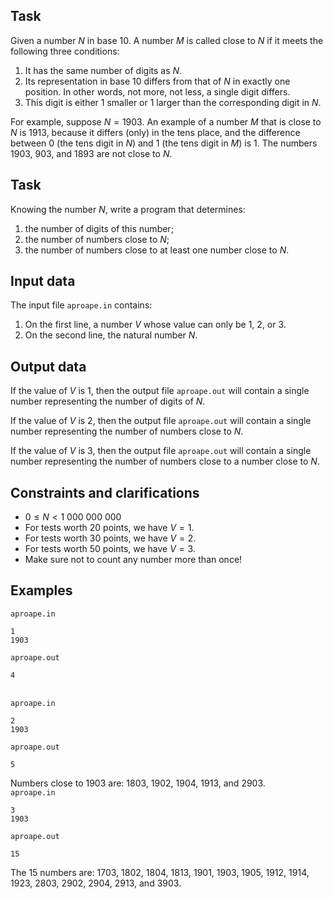 ## Task
Given a number $N$ in base 10. A number $M$ is called close to $N$ if it meets the following three conditions:
1) It has the same number of digits as $N$.
2) Its representation in base 10 differs from that of $N$ in exactly one position. In other words, not more, not less, a single digit differs.
3) This digit is either $1$ smaller or $1$ larger than the corresponding digit in $N$.

For example, suppose $N = 1903$. An example of a number $M$ that is close to $N$ is $1913$, because it differs (only) in the tens place, and the difference between $0$ (the tens digit in $N$) and $1$ (the tens digit in $M$) is $1$. The numbers $1903$, $903$, and $1893$ are not close to $N$.

## Task
Knowing the number $N$, write a program that determines:
1) the number of digits of this number;
2) the number of numbers close to $N$;
3) the number of numbers close to at least one number close to $N$.

## Input data
The input file `aproape.in` contains:
1. On the first line, a number $V$ whose value can only be $1$, $2$, or $3$.
2. On the second line, the natural number $N$.

## Output data
If the value of $V$ is $1$, then the output file `aproape.out` will contain a single number representing the number of digits of $N$.

If the value of $V$ is $2$, then the output file `aproape.out` will contain a single number representing the number of numbers close to $N$.

If the value of $V$ is $3$, then the output file `aproape.out` will contain a single number representing the number of numbers close to a number close to $N$.

## Constraints and clarifications
- $0 \leq N < 1\ 000\ 000\ 000$
- For tests worth 20 points, we have $V = 1$.
- For tests worth 30 points, we have $V = 2$.
- For tests worth 50 points, we have $V = 3$.
- Make sure not to count any number more than once!

## Examples
`aproape.in`
```
1
1903
```
`aproape.out`
```
4
```
\
`aproape.in`
```
2
1903
```
`aproape.out`
```
5
```
Numbers close to $1903$ are: $1803$, $1902$, $1904$, $1913$, and $2903$.
\
`aproape.in`
```
3
1903
```
`aproape.out`
```
15
```
The 15 numbers are: $1703$, $1802$, $1804$, $1813$, $1901$, $1903$, $1905$, $1912$, $1914$, $1923$, $2803$, $2902$, $2904$, $2913$, and $3903$.